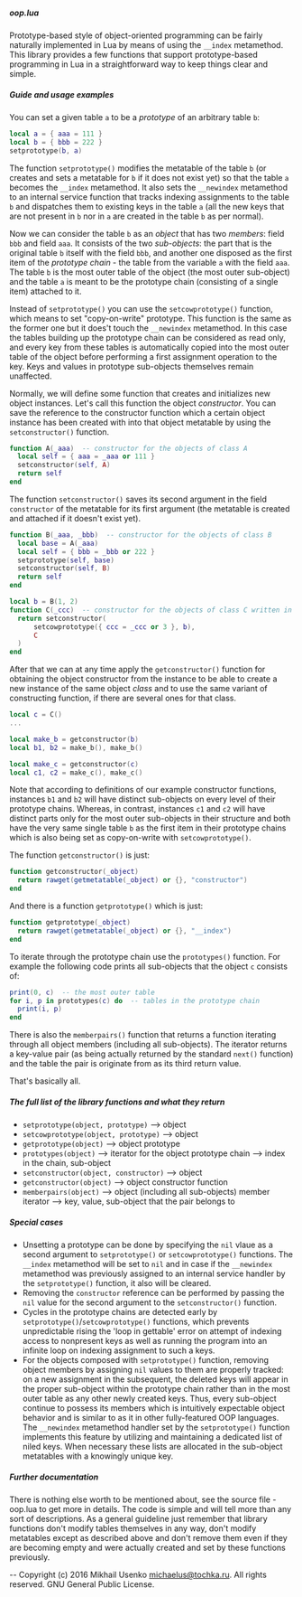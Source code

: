 ##### oop.lua

Prototype-based style of object-oriented programming can be fairly naturally implemented in Lua by means of using the `__index` metamethod. This library provides a few functions that support prototype-based programming in Lua in a straightforward way to keep things clear and simple.

##### Guide and usage examples

You can set a given table `a` to be a _prototype_ of an arbitrary table `b`:
```lua
local a = { aaa = 111 }
local b = { bbb = 222 }
setprototype(b, a)

```
The function `setprototype()` modifies the metatable of the table `b` (or creates and sets a metatable for `b` if it does not exist yet) so that the table `a` becomes the `__index` metamethod. It also sets the `__newindex` metamethod to an internal service function that tracks indexing assignments to the table `b` and dispatches them to existing keys in the table `a` (all the new keys that are not present in `b` nor in `a` are created in the table `b` as per normal).

Now we can consider the table `b` as an _object_ that has two _members_: field `bbb` and field `aaa`. It consists of the two _sub-objects_: the part that is the original table `b` itself with the field `bbb`, and another one disposed as the first item of the _prototype chain_ - the table from the variable `a` with the field `aaa`. The table `b` is the most outer table of the object (the most outer sub-object) and the table `a` is meant to be the prototype chain (consisting of a single item) attached to it.

Instead of `setprototype()` you can use the `setcowprototype()` function, which means to set "copy-on-write" prototype. This function is the same as the former one but it does't touch the `__newindex` metamethod. In this case the tables building up the prototype chain can be considered as read only, and every key from these tables is automatically copied into the most outer table of the object before performing a first assignment operation to the key. Keys and values in prototype sub-objects themselves remain unaffected.

Normally, we will define some function that creates and initializes new object instances. Let's call this function the object _constructor_. You can save the reference to the constructor function which a certain object instance has been created with into that object metatable by using the `setconstructor()` function.
```lua
function A(_aaa)  -- constructor for the objects of class A
  local self = { aaa = _aaa or 111 }
  setconstructor(self, A)
  return self
end
```
The function `setconstructor()` saves its second argument in the field `constructor` of the metatable for its first argument (the metatable is created and attached if it doesn't exist yet).
```lua
function B(_aaa, _bbb)  -- constructor for the objects of class B
  local base = A(_aaa)
  local self = { bbb = _bbb or 222 }
  setprototype(self, base)
  setconstructor(self, B)
  return self
end

local b = B(1, 2)
function C(_ccc)  -- constructor for the objects of class C written in less verbose manner
  return setconstructor(
      setcowprototype({ ccc = _ccc or 3 }, b),
      C
  )
end
```
After that we can at any time apply the `getconstructor()` function for obtaining the object constructor from the instance to be able to create a new instance of the same object _class_ and to use the same variant of constructing function, if there are several ones for that class.
```lua
local c = C()
...

local make_b = getconstructor(b)
local b1, b2 = make_b(), make_b()

local make_c = getconstructor(c)
local c1, c2 = make_c(), make_c()

```
Note that according to definitions of our example constructor functions, instances `b1` and `b2` will have distinct sub-objects on every level of their prototype chains. Whereas, in contrast, instances `c1` and `c2` will have distinct parts only for the most outer sub-objects in their structure and both have the very same single table `b` as the first item in their prototype chains which is also being set as copy-on-write with `setcowprototype()`.

The function `getconstructor()` is just:
```lua
function getconstructor(_object)
  return rawget(getmetatable(_object) or {}, "constructor")
end
```
And there is a function `getprototype()` which is just:
```lua
function getprototype(_object)
  return rawget(getmetatable(_object) or {}, "__index")
end
```

To iterate through the prototype chain use the `prototypes()` function. For example the following code prints all sub-objects that the object `c` consists of:
```lua
print(0, c)  -- the most outer table
for i, p in prototypes(c) do  -- tables in the prototype chain
  print(i, p)
end
```

There is also the `memberpairs()` function that returns a function iterating through all object members (including all sub-objects). The iterator returns a key-value pair (as being actually returned by the standard `next()` function) and the table the pair is originate from as its third return value.

That's basically all.

##### The full list of the library functions and what they return
- `setprototype(object, prototype)`     --> object
- `setcowprototype(object, prototype)`  --> object
- `getprototype(object)`    --> object prototype
- `prototypes(object)`      --> iterator for the object prototype chain --> index in the chain, sub-object
- `setconstructor(object, constructor)` --> object
- `getconstructor(object)`              --> object constructor function
- `memberpairs(object)`     --> object (including all sub-objects) member iterator --> key, value, sub-object that the pair belongs to

##### Special cases
- Unsetting a prototype can be done by specifying the `nil` vlaue as a second argument to `setprototype()` or `setcowprototype()` functions. The `__index` metamethod will be set to `nil` and in case if the `__newindex` metamethod was previously assigned to an internal service handler by the  `setprototype()` function, it also will be cleared.
- Removing the `constructor` reference can be performed by passing the `nil` value for the second argument to the `setconstructor()` function.
- Cycles in the prototype chains are detected early by `setprototype()`/`setcowprototype()` functions, which prevents unpredictable rising the 'loop in gettable' error on attempt of indexing access to nonpresent keys as well as running the program into an infinite loop on indexing assignment to such a keys.
- For the objects composed with `setprototype()` function, removing object members by assigning `nil` values to them are properly tracked: on a new assignment in the subsequent, the deleted keys will appear in the proper sub-object within the prototype chain rather than in the most outer table as any other newly created keys. Thus, every sub-object continue to possess its members which is intuitively expectable object behavior and is similar to as it in other fully-featured OOP languages. The `__newindex` metamethod handler set by the `setprototype()` function implements this feature by utilizing and maintaining a dedicated list of niled keys. When necessary these lists are allocated in the sub-object metatables with a knowingly unique key.

##### Further documentation
There is nothing else worth to be mentioned about, see the source file - oop.lua to get more in details. The code is simple and will tell more than any sort of descriptions. As a general guideline just remember that library functions don't modify tables themselves in any way, don't modify metatables except as described above and don't remove them even if they are becoming empty and were actually created and set by these functions previously.

--
Copyright (c) 2016 Mikhail Usenko <michaelus@tochka.ru>. All rights reserved.
GNU General Public License.

